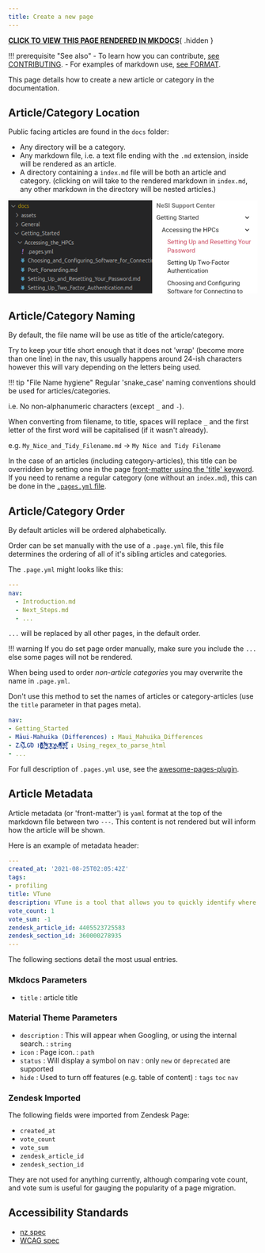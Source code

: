 ```yaml
---
title: Create a new page
---
```


**[CLICK TO VIEW THIS PAGE RENDERED IN MKDOCS](https://nesi.github.io/support-docs-concept/NEWPAGE/)**{ .hidden }

!!! prerequisite "See also"
    - To learn how you can contribute, [see CONTRIBUTING](CONTRIBUTING.md).
    - For examples of markdown use, [see FORMAT](FORMAT.md).

This page details how to create a new article or category in the documentation.

## Article/Category Location

Public facing articles are found in the `docs` folder:

- Any directory will be a category.
- Any markdown file, i.e. a text file ending with the `.md` extension, inside will be rendered as an article.
- A directory containing a `index.md` file will be both an article and category.
(clicking on will take to the rendered markdown in `index.md`, any other markdown in the directory will be nested articles.)

![Documentation Structure](assets/images/doc_struct.png)

## Article/Category Naming

By default, the file name will be use as title of the article/category.

Try to keep your title short enough that it does not 'wrap' (become more than one line) in the nav,
this usually happens around 24-ish characters however this will vary depending on the letters being used.

!!! tip "File Name hygiene"
  Regular 'snake_case' naming conventions should be used for articles/categories.

  i.e. No non-alphanumeric characters (except `_` and `-`).
  
  When converting from filename, to title, spaces will replace `_` and the first letter of the first word will be capitalised (if it wasn't already).

  e.g. `My_Nice_and_Tidy_Filename.md` -> `My Nice and Tidy Filename`

In the case of an articles (including category-articles), this title can be overridden by setting one in the page [front-matter using the 'title' keyword](#article-metadata).
If you need to rename a regular category (one without an `index.md`), this can be done in the [`.pages.yml` file](#articlecategory-order).

## Article/Category Order

By default articles will be ordered alphabetically.

Order can be set manually with the use of a `.page.yml` file, this file determines the ordering of all of it's sibling articles and categories.

The `.page.yml` might looks like this:

```yml
---
nav: 
  - Introduction.md
  - Next_Steps.md
  - ... 
```

`...` will be replaced by all other pages, in the default order.

!!! warning
    If you do set page order manually, make sure you include the `...` else some pages will not be rendered.

When being used to order _non-article categories_ you may overwrite the name in `.page.yml`.

Don't use this method to set the names of articles or category-articles (use the `title` parameter in that pages meta).

```yml
nav:
- Getting_Started
- Māui-Mahuika (Differences) : Maui_Mahuika_Differences
- ZA̡͊͠͝LGΌ H̸̡̪̯ͨ͊̽̅̾̎Ȩ̬̩̾͛ͪ̈́̀́͘ ̶̧̨̱̹̭̯ͧ̾ͬC̷̙̲̝͖ͭ̏ͥͮ͟Oͮ͏̮̪̝͍M̲̖͊̒ͪͩͬ̚̚͜Ȇ̴̟̟͙̞ͩ͌͝S̨̥̫͎̭ͯ̿̔̀ͅ : Using_regex_to_parse_html
- ...

```

For full description of `.pages.yml` use, see the [awesome-pages-plugin](https://github.com/lukasgeiter/mkdocs-awesome-pages-plugin).

## Article Metadata

Article metadata (or 'front-matter') is `yaml` format at the top of the markdown file between two `---`.
This content is not rendered but will inform how the article will be shown.

Here is an example of metadata header:

```yml
---
created_at: '2021-08-25T02:05:42Z'
tags:
- profiling
title: VTune
description: VTune is a tool that allows you to quickly identify where most of the execution time of a program is spent.
vote_count: 1
vote_sum: -1
zendesk_article_id: 4405523725583
zendesk_section_id: 360000278935
---
```

The following sections detail the most usual entries.

### Mkdocs Parameters

- `title`  : article title

### Material Theme Parameters

- `description` : This will appear when Googling, or using the internal search. : `string`
- `icon`        : Page icon.                                                    : `path`
- `status`      : Will display a symbol on nav                                  : only `new` or `deprecated` are supported
- `hide`        : Used to turn off features (e.g. table of content)             : `tags` `toc` `nav`

### Zendesk Imported

The following fields were imported from Zendesk Page:

- `created_at`
- `vote_count`
- `vote_sum`
- `zendesk_article_id`
- `zendesk_section_id`

They are not used for anything currently, although comparing vote count, and vote sum is useful for gauging the popularity of a page migration.

## Accessibility Standards

- [nz spec](https://www.digital.govt.nz/standards-and-guidance/nz-government-web-standards/web-accessibility-standard-1-1/)
- [WCAG spec](https://www.w3.org/TR/WCAG21/)
